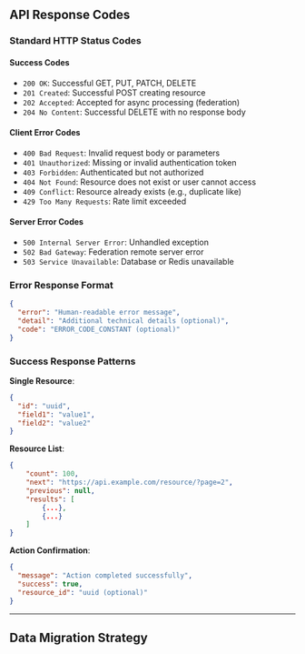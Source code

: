 ## API Response Codes

### Standard HTTP Status Codes

#### Success Codes

- `200 OK`: Successful GET, PUT, PATCH, DELETE
- `201 Created`: Successful POST creating resource
- `202 Accepted`: Accepted for async processing (federation)
- `204 No Content`: Successful DELETE with no response body

#### Client Error Codes

- `400 Bad Request`: Invalid request body or parameters
- `401 Unauthorized`: Missing or invalid authentication token
- `403 Forbidden`: Authenticated but not authorized
- `404 Not Found`: Resource does not exist or user cannot access
- `409 Conflict`: Resource already exists (e.g., duplicate like)
- `429 Too Many Requests`: Rate limit exceeded

#### Server Error Codes

- `500 Internal Server Error`: Unhandled exception
- `502 Bad Gateway`: Federation remote server error
- `503 Service Unavailable`: Database or Redis unavailable

### Error Response Format

```json
{
  "error": "Human-readable error message",
  "detail": "Additional technical details (optional)",
  "code": "ERROR_CODE_CONSTANT (optional)"
}
```

### Success Response Patterns

**Single Resource**:

```json
{
  "id": "uuid",
  "field1": "value1",
  "field2": "value2"
}
```

**Resource List**:

```json
{
    "count": 100,
    "next": "https://api.example.com/resource/?page=2",
    "previous": null,
    "results": [
        {...},
        {...}
    ]
}
```

**Action Confirmation**:

```json
{
  "message": "Action completed successfully",
  "success": true,
  "resource_id": "uuid (optional)"
}
```

---

## Data Migration Strategy
